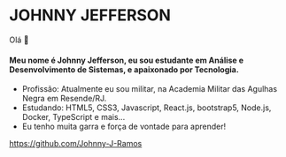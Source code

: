 <h1>JOHNNY JEFFERSON</h1> 
Olá 👋


<h4>Meu nome é Johnny Jefferson, eu sou estudante em Análise e Desenvolvimento de Sistemas, e apaixonado por Tecnologia.</h4>

- Profissão: Atualmente eu sou militar, na Academia Militar das Agulhas Negra em Resende/RJ.
- Estudando: HTML5, CSS3, Javascript, React.js, bootstrap5, Node.js, Docker, TypeScript e mais...
- Eu tenho muita garra e força de vontade para aprender!   

https://github.com/Johnny-J-Ramos
